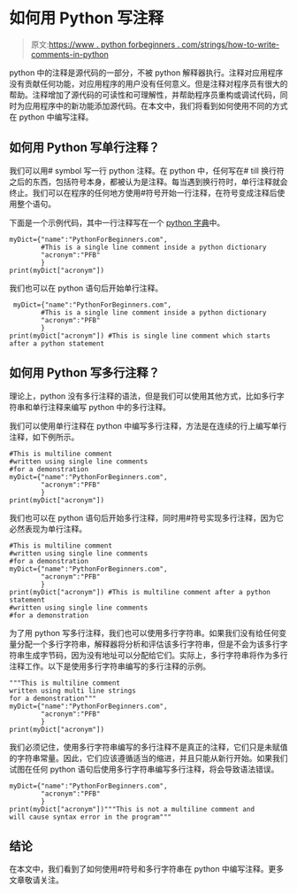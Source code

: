 # 如何用 Python 写注释

> 原文:[https://www . python forbeginners . com/strings/how-to-write-comments-in-python](https://www.pythonforbeginners.com/strings/how-to-write-comments-in-python)

python 中的注释是源代码的一部分，不被 python 解释器执行。注释对应用程序没有贡献任何功能，对应用程序的用户没有任何意义。但是注释对程序员有很大的帮助。注释增加了源代码的可读性和可理解性，并帮助程序员重构或调试代码，同时为应用程序中的新功能添加源代码。在本文中，我们将看到如何使用不同的方式在 python 中编写注释。

## 如何用 Python 写单行注释？

我们可以用# symbol 写一行 python 注释。在 python 中，任何写在# till 换行符之后的东西，包括符号本身，都被认为是注释。每当遇到换行符时，单行注释就会终止。我们可以在程序的任何地方使用#符号开始一行注释，在符号变成注释后使用整个语句。

下面是一个示例代码，其中一行注释写在一个 [python 字典](https://www.pythonforbeginners.com/dictionary/how-to-use-dictionaries-in-python/)中。

```
myDict={"name":"PythonForBeginners.com",
        #This is a single line comment inside a python dictionary
        "acronym":"PFB"
        }
print(myDict["acronym"])
```

我们也可以在 python 语句后开始单行注释。

```
 myDict={"name":"PythonForBeginners.com",
        #This is a single line comment inside a python dictionary
        "acronym":"PFB"
        }
print(myDict["acronym"]) #This is single line comment which starts after a python statement 
```

## 如何用 Python 写多行注释？

理论上，python 没有多行注释的语法，但是我们可以使用其他方式，比如多行字符串和单行注释来编写 python 中的多行注释。

我们可以使用单行注释在 python 中编写多行注释，方法是在连续的行上编写单行注释，如下例所示。

```
#This is multiline comment
#written using single line comments
#for a demonstration
myDict={"name":"PythonForBeginners.com",
        "acronym":"PFB"
        }
print(myDict["acronym"]) 
```

我们也可以在 python 语句后开始多行注释，同时用#符号实现多行注释，因为它必然表现为单行注释。

```
#This is multiline comment
#written using single line comments
#for a demonstration
myDict={"name":"PythonForBeginners.com",
        "acronym":"PFB"
        }
print(myDict["acronym"]) #This is multiline comment after a python statement
#written using single line comments
#for a demonstration
```

为了用 python 写多行注释，我们也可以使用多行字符串。如果我们没有给任何变量分配一个多行字符串，解释器将分析和评估该多行字符串，但是不会为该多行字符串生成字节码，因为没有地址可以分配给它们。实际上，多行字符串将作为多行注释工作。以下是使用多行字符串编写的多行注释的示例。

```
"""This is multiline comment
written using multi line strings
for a demonstration"""
myDict={"name":"PythonForBeginners.com",
        "acronym":"PFB"
        }
print(myDict["acronym"])
```

我们必须记住，使用多行字符串编写的多行注释不是真正的注释，它们只是未赋值的字符串常量。因此，它们应该遵循适当的缩进，并且只能从新行开始。如果我们试图在任何 python 语句后使用多行字符串编写多行注释，将会导致语法错误。

```
myDict={"name":"PythonForBeginners.com",
        "acronym":"PFB"
        }
print(myDict["acronym"])"""This is not a multiline comment and 
will cause syntax error in the program"""
```

## 结论

在本文中，我们看到了如何使用#符号和多行字符串在 python 中编写注释。更多文章敬请关注。